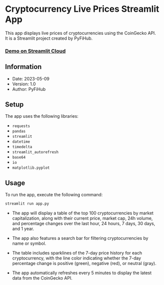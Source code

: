 # Cryptocurrency Live Prices Streamlit App

This app displays live prices of cryptocurrencies using the CoinGecko API. It is a Streamlit project created by PyFiHub.

### [Demo on Streamlit Cloud](https://pyfihub-streamlit-apps-crypto-live-prices-npafid.streamlit.app)

## Information

- Date: 2023-05-09
- Version: 1.0
- Author: PyFiHub

## Setup

The app uses the following libraries:

- `requests`
- `pandas`
- `streamlit`
- `datetime`
- `timedelta`
- `streamlit_autorefresh`
- `base64`
- `io`
- `matplotlib.pyplot`

## Usage

To run the app, execute the following command:
```python
streamlit run app.py
```


- The app will display a table of the top 100 cryptocurrencies by market capitalization, along with their current price, market cap, 24h volume, and percentage changes over the last hour, 24 hours, 7 days, 30 days, and 1 year.

- The app also features a search bar for filtering cryptocurrencies by name or symbol.

- The table includes sparklines of the 7-day price history for each cryptocurrency, with the line color indicating whether the 7-day percentage change is positive (green), negative (red), or neutral (gray).

- The app automatically refreshes every 5 minutes to display the latest data from the CoinGecko API.


